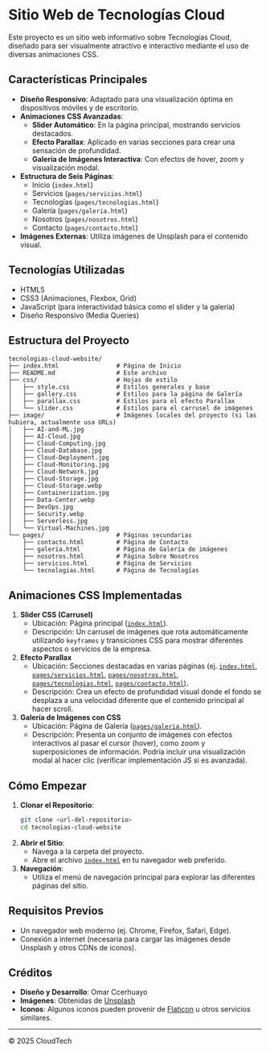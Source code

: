 # Sitio Web de Tecnologías Cloud

Este proyecto es un sitio web informativo sobre Tecnologías Cloud, diseñado para ser visualmente atractivo e interactivo mediante el uso de diversas animaciones CSS.

## Características Principales

*   **Diseño Responsivo**: Adaptado para una visualización óptima en dispositivos móviles y de escritorio.
*   **Animaciones CSS Avanzadas**:
    *   **Slider Automático**: En la página principal, mostrando servicios destacados.
    *   **Efecto Parallax**: Aplicado en varias secciones para crear una sensación de profundidad.
    *   **Galería de Imágenes Interactiva**: Con efectos de hover, zoom y visualización modal.
*   **Estructura de Seis Páginas**:
    *   Inicio (`index.html`)
    *   Servicios (`pages/servicios.html`)
    *   Tecnologías (`pages/tecnologias.html`)
    *   Galería (`pages/galeria.html`)
    *   Nosotros (`pages/nosotros.html`)
    *   Contacto (`pages/contacto.html`)
*   **Imágenes Externas**: Utiliza imágenes de Unsplash para el contenido visual.

## Tecnologías Utilizadas

*   HTML5
*   CSS3 (Animaciones, Flexbox, Grid)
*   JavaScript (para interactividad básica como el slider y la galería)
*   Diseño Responsivo (Media Queries)

## Estructura del Proyecto

```
tecnologias-cloud-website/
├── index.html                # Página de Inicio
├── README.md                 # Este archivo
├── css/                      # Hojas de estilo
│   ├── style.css             # Estilos generales y base
│   ├── gallery.css           # Estilos para la página de Galería
│   ├── parallax.css          # Estilos para el efecto Parallax
│   └── slider.css            # Estilos para el carrusel de imágenes
├── image/                    # Imágenes locales del proyecto (si las hubiera, actualmente usa URLs)
│   ├── AI-and-ML.jpg
│   ├── AI-Cloud.jpg
│   ├── Cloud-Computing.jpg
│   ├── Cloud-Database.jpg
│   ├── Cloud-Deployment.jpg
│   ├── Cloud-Monitoring.jpg
│   ├── Cloud-Network.jpg
│   ├── Cloud-Storage.jpg
│   ├── Cloud-Storage.webp
│   ├── Containerization.jpg
│   ├── Data-Center.webp
│   ├── DevOps.jpg
│   ├── Security.webp
│   ├── Serverless.jpg
│   └── Virtual-Machines.jpg
└── pages/                    # Páginas secundarias
    ├── contacto.html         # Página de Contacto
    ├── galeria.html          # Página de Galería de imágenes
    ├── nosotros.html         # Página Sobre Nosotros
    ├── servicios.html        # Página de Servicios
    └── tecnologias.html      # Página de Tecnologías
```

## Animaciones CSS Implementadas

1.  **Slider CSS (Carrusel)**
    *   Ubicación: Página principal ([`index.html`](index.html)).
    *   Descripción: Un carrusel de imágenes que rota automáticamente utilizando `keyframes` y transiciones CSS para mostrar diferentes aspectos o servicios de la empresa.
2.  **Efecto Parallax**
    *   Ubicación: Secciones destacadas en varias páginas (ej. [`index.html`](index.html), [`pages/servicios.html`](pages/servicios.html), [`pages/nosotros.html`](pages/nosotros.html), [`pages/tecnologias.html`](pages/tecnologias.html), [`pages/contacto.html`](pages/contacto.html)).
    *   Descripción: Crea un efecto de profundidad visual donde el fondo se desplaza a una velocidad diferente que el contenido principal al hacer scroll.
3.  **Galería de Imágenes con CSS**
    *   Ubicación: Página de Galería ([`pages/galeria.html`](pages/galeria.html)).
    *   Descripción: Presenta un conjunto de imágenes con efectos interactivos al pasar el cursor (hover), como zoom y superposiciones de información. Podría incluir una visualización modal al hacer clic (verificar implementación JS si es avanzada).

## Cómo Empezar

1.  **Clonar el Repositorio**:
    ```bash
    git clone <url-del-repositorio>
    cd tecnologias-cloud-website
    ```
2.  **Abrir el Sitio**:
    *   Navega a la carpeta del proyecto.
    *   Abre el archivo [`index.html`](index.html) en tu navegador web preferido.
3.  **Navegación**:
    *   Utiliza el menú de navegación principal para explorar las diferentes páginas del sitio.

## Requisitos Previos

*   Un navegador web moderno (ej. Chrome, Firefox, Safari, Edge).
*   Conexión a internet (necesaria para cargar las imágenes desde Unsplash y otros CDNs de iconos).

## Créditos

*   **Diseño y Desarrollo**: Omar Ccerhuayo
*   **Imágenes**: Obtenidas de [Unsplash](https://unsplash.com/)
*   **Iconos**: Algunos iconos pueden provenir de [Flaticon](https://www.flaticon.com/) u otros servicios similares.

---

© 2025 CloudTech
